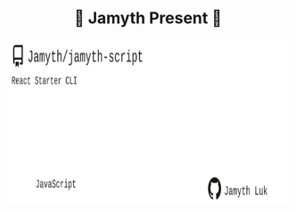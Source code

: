 <!-- built at 5/28/2024, 5:13:12 AM -->
<h1 align="center">
🎉 Jamyth Present 🎉
</h1>
<p align="center">
    <a href="https://github.com/Jamyth/jamyth-script">
        <img width="1000" height="300" src="./readme.svg" />
    </a>
</p>